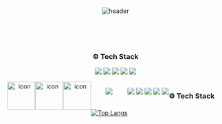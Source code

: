 ### 
<div align="center">
  

![header](https://capsule-render.vercel.app/api?type=Venom&color=FFE4E1&height=150&section=header&text=🌼ae_Ong🌼&fontColor=8e7cc3&fontSize=50&animation=fadeIn&fontAlignY=55)


  <br/><br/><br/>
### ⚙️ Tech Stack 
<img src="https://img.shields.io/badge/Github-black?style=flat-square&logo=github&logoColor=#9B9B9B"/> <img src="https://img.shields.io/badge/Spring Boot-green?style=flat-square&logo=Springboot&logoColor=CC6699"/> <img src="https://img.shields.io/badge/JAVA-yellow?style=flat-square&logo=IntelliJidea&logoColor=000000"/> <img src="https://img.shields.io/badge/MySQL-blue?style=flat-square&logo=MariaDB&logoColor=000000"/> <img src="https://img.shields.io/badge/Gradle-gray?style=flat-square&logo=gradle&logoColor=#24A47F"/> 
<br/>
<div style="display: flex; align-items: flex-start;">
<img src="https://techstack-generator.vercel.app/github-icon.svg" alt="icon" width="65" height="65" />
<img src="https://techstack-generator.vercel.app/java-icon.svg" alt="icon" width="65" height="65" />
<img src="https://techstack-generator.vercel.app/mysql-icon.svg" alt="icon" width="65" height="65" />

<br/><br/><br/>
<!--
### 🍀
<a href="https://liuxueshenghuo.tistory.com/" target="_blank"><img src="https://img.shields.io/badge/TISTORY-orenge?style=flat-square&logo=github&logoColor=#9B9B9B"/> -->

<!--[![Solved.ac Profile](http://mazassumnida.wtf/api/generate_badge?boj=ae_Ong)](https://solved.ac/yoon828990)<br/>-->
<a href="https://github.com/yangaeyoung"><img src="https://hits.seeyoufarm.com/api/count/incr/badge.svg?url=https%3A%2F%2Fgithub.com%2Fsoyeon207&count_bg=%23000000&title_bg=%23000000&icon=github.svg&icon_color=%23E7E7E7&title=GitHub&edge_flat=false)"/></a> 
<br/><br/><br/>
[![Top Langs](https://github-readme-stats.vercel.app/api/top-langs/?username=yangaeyoung&layout=compact)](https://github.com/yangaeyoung)
<br/><br/><br/>

![](http://github-profile-summary-cards.vercel.app/api/cards/profile-details?username=yangaeyoung&theme=chartreuse_dark)
![](http://github-profile-summary-cards.vercel.app/api/cards/repos-per-language?username=yangaeyoung&theme=chartreuse_dark)
![](http://github-profile-summary-cards.vercel.app/api/cards/most-commit-language?username=yangaeyoung&theme=chartreuse_dark)
![](http://github-profile-summary-cards.vercel.app/api/cards/stats?username=yangaeyoung&theme=chartreuse_dark)
![](http://github-profile-summary-cards.vercel.app/api/cards/productive-time?username=yangaeyoung&theme=chartreuse_dark&utcOffset=8)

### ⚙️ Tech Stack 
<a href="https://liuxueshenghuo.tistory.com/" target="_blank">
</div>





<!--
**yangaeyoung/yangaeyoung** is a ✨ _special_ ✨ repository because its `README.md` (this file) appears on your GitHub profile.

Here are some ideas to get you started:

- 🔭 I’m currently working on ...
- 🌱 I’m currently learning ...
- 👯 I’m looking to collaborate on ...
- 🤔 I’m looking for help with ...
- 💬 Ask me about ...
- 📫 How to reach me: ...
- 😄 Pronouns: ...
- ⚡ Fun fact: ...
-->
